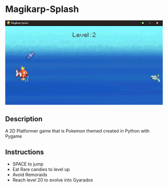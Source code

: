 # Magikarp-Splash
![](/assets/gameplay.png)

## Description
A 2D Platformer game that is Pokemon themed created in Python with Pygame

## Instructions
- SPACE to jump
- Eat Rare candies to level up
- Avoid Remoraids
- Reach level 20 to evolve into Gyarados
